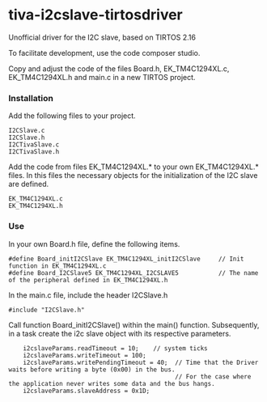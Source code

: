 # tiva-i2cslave-tirtosdriver
Unofficial driver for the I2C slave, based on TIRTOS 2.16

To facilitate development, use the code composer studio.

Copy and adjust the code of the files Board.h, EK_TM4C1294XL.c, EK_TM4C1294XL.h and main.c in a new TIRTOS project.

### Installation
Add the following files to your project.
```
I2CSlave.c
I2CSlave.h
I2CTivaSlave.c
I2CTivaSlave.h
```
Add the code from files EK_TM4C1294XL.* to your own EK_TM4C1294XL.* files. In this files the necessary objects for the initialization of the I2C slave are defined.
```
EK_TM4C1294XL.c
EK_TM4C1294XL.h
```

### Use 
In your own Board.h file, define the following items.
```
#define Board_initI2CSlave EK_TM4C1294XL_initI2CSlave     // Init function in EK_TM4C1294XL.c 
#define Board_I2CSlave5 EK_TM4C1294XL_I2CSLAVE5           // The name of the peripheral defined in EK_TM4C1294XL.h
```
In the main.c file, include the header I2CSlave.h
```
#include "I2CSlave.h"
```
Call function Board_initI2CSlave() within the main() function. Subsequently, in a task create the i2c slave object with its respective parameters. 
```
    i2cslaveParams.readTimeout = 10;    // system ticks
    i2cslaveParams.writeTimeout = 100;  
    i2cslaveParams.writePendingTimeout = 40;  // Time that the Driver waits before writing a byte (0x00) in the bus. 
                                              // For the case where the application never writes some data and the bus hangs.
    i2cslaveParams.slaveAddress = 0x1D;
```
